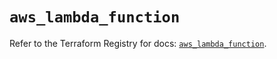 # `aws_lambda_function`

Refer to the Terraform Registry for docs: [`aws_lambda_function`](https://registry.terraform.io/providers/hashicorp/aws/6.0.0/docs/resources/lambda_function).
